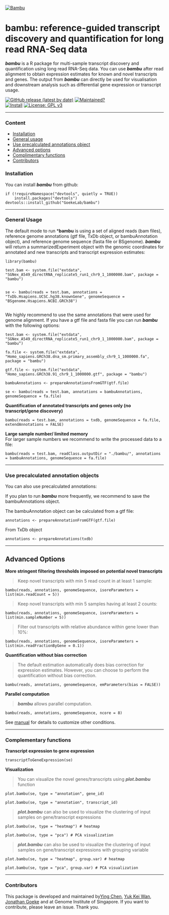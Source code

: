 <a href="https://raw.githubusercontent.com/GoekeLab/bambu/master/figures/transparent-bambu.png?token=AGA7DTCQ2VT5ILG3R6ORKUK6WP424"><img src="https://raw.githubusercontent.com/GoekeLab/bambu/master/figures/transparent-bambu.png?token=AGA7DTCQ2VT5ILG3R6ORKUK6WP424" title="Bambu" alt="Bambu"></a>

# bambu: reference-guided transcript discovery and quantification for long read RNA-Seq data


***bambu*** is a R package for multi-sample transcript discovery and quantification using long read RNA-Seq data. You can use ***bambu*** after read alignment to obtain expression estimates for known and novel transcripts and genes. The output from ***bambu*** can directly be used for visualisation and downstream analysis such as differential gene expression or transcript usage.


[![GitHub release (latest by date)](https://img.shields.io/github/v/release/GoekeLab/bambu?style=plastic)](https://github.com/GoekeLab/bambu) 
[![Maintained?](https://img.shields.io/badge/Maintained%3F-Yes-blue)](https://github.com/GoekeLab/bambu/graphs/contributors)  
[![Install](https://img.shields.io/badge/Install-Github-brightgreen)](#installation)
[![License: GPL v3](https://img.shields.io/badge/License-GPLv3-blue.svg)](https://www.gnu.org/licenses/gpl-3.0)




---

### Content

  - [Installation](#installation)
  - [General usage](#general-usage)
  - [Use precalculated annotations object](#use-precalculated-annotation-objects)
  - [Advanced options](#advanced-options)
  - [Complimentary functions](#complimentary-functions)
  - [Contributors](#contributors)


### Installation

You can install ***bambu*** from github:

```rscript
if (!requireNamespace("devtools", quietly = TRUE))
    install.packages("devtools")
devtools::install_github("GoekeLab/bambu")
```
---

### General Usage 

The default mode to run ***bambu** is using a set of aligned reads (bam files), reference genome annotations (gtf file, TxDb object, or bambuAnnotation object), and reference genome sequence (fasta file or BSgenome). ***bambu*** will return a summarizedExperiment object with the genomic coordinates for annotated and new transcripts and transcript expression estimates: 
 
 ```rscript
library(bambu)

test.bam <- system.file("extdata", "SGNex_A549_directRNA_replicate5_run1_chr9_1_1000000.bam", package = "bambu")
  

se <- bambu(reads = test.bam, annotations = "TxDb.Hsapiens.UCSC.hg38.knownGene", genomeSequence = "BSgenome.Hsapiens.NCBI.GRCh38")
       
```


We highly recommend to use the same annotations that were used for genome alignment. If you have a gtf file and fasta file you can run ***bambu*** with the following options:

```rscript
test.bam <- system.file("extdata", "SGNex_A549_directRNA_replicate5_run1_chr9_1_1000000.bam", package = "bambu")
  
fa.file <- system.file("extdata", "Homo_sapiens.GRCh38.dna_sm.primary_assembly_chr9_1_1000000.fa", package = "bambu")

gtf.file <- system.file("extdata", "Homo_sapiens.GRCh38.91_chr9_1_1000000.gtf", package = "bambu")

bambuAnnotations <- prepareAnnotationsFromGTF(gtf.file)

se <- bambu(reads = test.bam, annotations = bambuAnnotations, genomeSequence = fa.file)

```


**Quantification of annotated transcripts and genes only (no transcript/gene discovery)**

```rscript
bambu(reads = test.bam, annotations = txdb, genomeSequence = fa.file, extendAnnotations = FALSE)
```

**Large sample number/ limited memory**     
For larger sample numbers we recommend to write the processed data to a file:
```rscript
bambu(reads = test.bam, readClass.outputDir = "./bambu/", annotations = bambuAnnotations, genomeSequence = fa.file)
```
---


### Use precalculated annotation objects

You can also use precalculated annotations: 

If you plan to run ***bambu*** more frequently, we recommend to save the bambuAnnotations object.

The bambuAnnotation object can be calculated from a gtf file:
```rscript
annotations <- prepareAnnotationFromGTF(gtf.file)
```

From TxDb object
```rscript
annotations <- prepareAnnotations(txdb)
```

---

## Advanced Options

**More stringent filtering thresholds imposed on potential novel transcripts**    
 
> Keep novel transcripts with min 5 read count in at least 1 sample: 

```rscript
bambu(reads, annotations, genomeSequence, isoreParameters = list(min.readCount = 5))
```

> Keep novel transcripts with min 5 samples having at least 2 counts:

```rscript
bambu(reads, annotations, genomeSequence, isoreParameters = list(min.sampleNumber = 5))
```

> Filter out transcripts with relative abundance within gene lower than 10%: 

```rscript
bambu(reads, annotations, genomeSequence, isoreParameters = list(min.readFractionByGene = 0.1))
```

**Quantification without bias correction**     
> The default estimation automatically does bias correction for expression estimates. However, you can choose to perform the quantification without bias correction.

```rscript
bambu(reads, annotations, genomeSequence, emParameters(bias = FALSE))
```

**Parallel computation**      
> ***bambu***  allows parallel computation.  

```rscript
bambu(reads, annotations, genomeSequence, ncore = 8)
```

See [manual](docs/bambu_0.1.0.pdf) for details to customize other conditions.

---

### Complementary functions

**Transcript expression to gene expression**

```rscript
transcriptToGeneExpression(se)
```

**Visualization**
> You can visualize the novel genes/transcripts using ***plot.bambu*** function 

```rscript
plot.bambu(se, type = "annotation", gene_id)

plot.bambu(se, type = "annotation", transcript_id)
```

> ***plot.bambu*** can also be used to visualize the clustering of input samples on gene/transcript expressions

```rscript
plot.bambu(se, type = "heatmap") # heatmap 

plot.bambu(se, type = "pca") # PCA visualization
```

> ***plot.bambu*** can also be used to visualize the clustering of input samples on gene/transcript expressions with grouping variable

```rscript
plot.bambu(se, type = "heatmap", group.var) # heatmap 

plot.bambu(se, type = "pca", group.var) # PCA visualization
```


---


### Contributors

This package is developed and maintained by[Ying Chen](https://github.com/cying111), [Yuk Kei Wan](https://github.com/yuukiiwa),  [Jonathan Goeke](https://github.com/jonathangoeke) and  at Genome Institute of Singapore. If you want to contribute, please leave an issue. Thank you.

